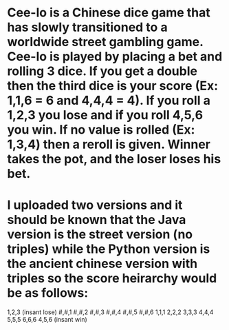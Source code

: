 # Cee-lo is a Chinese dice game that has slowly transitioned to a worldwide street gambling game. Cee-lo is played by placing a bet and rolling 3 dice. If you get a double then the third dice is your score (Ex: 1,1,6 = 6 and 4,4,4 = 4). If you roll a 1,2,3 you lose and if you roll 4,5,6 you win. If no value is rolled (Ex: 1,3,4) then a reroll is given. Winner takes the pot, and the loser loses his bet.
# I uploaded two versions and it should be known that the Java version is the street version (no triples) while the Python version is the ancient chinese version with triples so the score heirarchy would be as follows:
1,2,3 (insant lose)
#,#,1
#,#,2
#,#,3
#,#,4
#,#,5
#,#,6
1,1,1
2,2,2
3,3,3
4,4,4
5,5,5
6,6,6
4,5,6 (insant win)
